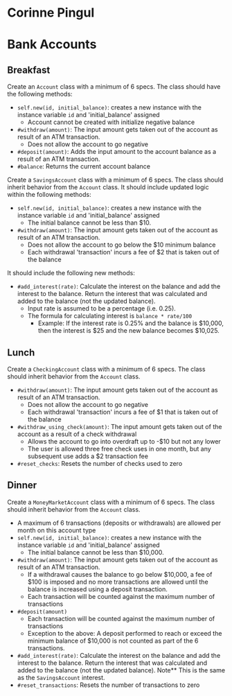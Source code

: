 # Corinne Pingul
# Bank Accounts


## Breakfast

Create an `Account` class with a minimum of 6 specs. The class should have the following methods:
- `self.new(id, initial_balance)`: creates a new instance with the instance variable `id` and 'initial_balance' assigned
  - Account cannot be created with initialize negative balance
- `#withdraw(amount)`: The input amount gets taken out of the account as result of an ATM transaction.
  - Does not allow the account to go negative
- `#deposit(amount)`: Adds the input amount to the account balance as a result of an ATM transaction.
- `#balance`: Returns the current account balance

Create a `SavingsAccount` class with a minimum of 6 specs. The class should inherit behavior from the `Account` class. It should include updated logic within the following methods:
- `self.new(id, initial_balance)`: creates a new instance with the instance variable `id` and 'initial_balance' assigned
  - The initial balance cannot be less than $10.
- `#withdraw(amount)`: The input amount gets taken out of the account as result of an ATM transaction.
  - Does not allow the account to go below the $10 minimum balance
  - Each withdrawal 'transaction' incurs a fee of $2 that is taken out of the balance

It should include the following new methods:
- `#add_interest(rate)`: Calculate the interest on the balance and add the interest to the balance. Return the interest that was calculated and added to the balance (not the updated balance).
  - Input rate is assumed to be a percentage (i.e. 0.25).
  - The formula for calculating interest is `balance * rate/100`
    - Example: If the interest rate is 0.25% and the balance is $10,000, then the interest is $25 and the new balance becomes $10,025.

## Lunch

Create a `CheckingAccount` class with a minimum of 6 specs. The class should inherit behavior from the `Account` class.

- `#withdraw(amount)`: The input amount gets taken out of the account as result of an ATM transaction.
  - Does not allow the account to go negative
  - Each withdrawal 'transaction' incurs a fee of $1 that is taken out of the balance
- `#withdraw_using_check(amount)`: The input amount gets taken out of the account as a result of a check withdrawal
  - Allows the account to go into overdraft up to -$10 but not any lower
  - The user is allowed three free check uses in one month, but any subsequent use adds a $2 transaction fee
- `#reset_checks`: Resets the number of checks used to zero

## Dinner

Create a `MoneyMarketAccount` class with a minimum of 6 specs. The class should inherit behavior from the `Account` class.
- A maximum of 6 transactions (deposits or withdrawals) are allowed per month on this account type
- `self.new(id, initial_balance)`: creates a new instance with the instance variable `id` and 'initial_balance' assigned
  - The initial balance cannot be less than $10,000.
- `#withdraw(amount)`: The input amount gets taken out of the account as result of an ATM transaction.
  - If a withdrawal causes the balance to go below $10,000, a fee of $100 is imposed and no more transactions are allowed until the balance is increased using a deposit transaction.
  - Each transaction will be counted against the maximum number of transactions
- `#deposit(amount)`
  - Each transaction will be counted against the maximum number of transactions
  - Exception to the above: A deposit performed to reach or exceed the minimum balance of $10,000 is not counted as part of the 6 transactions.
- `#add_interest(rate)`: Calculate the interest on the balance and add the interest to the balance. Return the interest that was calculated and added to the balance (not the updated balance). Note** This is the same as the `SavingsAccount` interest.
- `#reset_transactions`: Resets the number of transactions to zero
